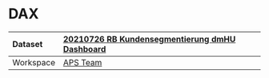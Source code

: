 



# DAX

|Dataset|[20210726 RB Kundensegmentierung dmHU Dashboard](./../20210726-RB-Kundensegmentierung-dmHU-Dashboard.md)|
| :--- | :--- |
|Workspace|[APS Team](../../Workspaces/APS-Team.md)|

